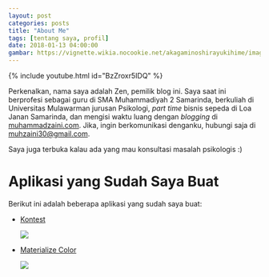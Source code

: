 ```yaml
---
layout: post
categories: posts
title: "About Me"
tags: [tentang saya, profil]
date: 2018-01-13 04:00:00
gambar: https://vignette.wikia.nocookie.net/akagaminoshirayukihime/images/d/da/Ep01snap4.png/revision/latest?cb=20160209160224
---
```


{% include youtube.html id="BzZroxr5IDQ" %}

Perkenalkan, nama saya adalah Zen, pemilik blog ini. Saya saat ini berprofesi sebagai guru di SMA Muhammadiyah 2 Samarinda, berkuliah di Universitas Mulawarman jurusan Psikologi, _part time_ bisnis sepeda di Loa Janan Samarinda, dan mengisi waktu luang dengan _blogging_ di [muhammadzaini.com](http://muhammadzaini.com). Jika, ingin berkomunikasi denganku, hubungi saja di [muhzaini30@gmail.com](mailto:muhzaini30@gmail.com).

Saya juga terbuka kalau ada yang mau konsultasi masalah psikologis :)

# Aplikasi yang Sudah Saya Buat

Berikut ini adalah beberapa aplikasi yang sudah saya buat:

- [Kontest](/kontest)

	![](https://s25.postimg.org/idxrnl66n/Screenshot_from_2018-02-02_09_17_06.png)

- [Materialize Color](/color30)

	![](https://s25.postimg.org/t0rksygvz/Screenshot_from_2018-02-02_09_12_47.png)